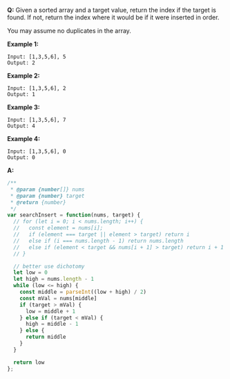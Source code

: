 **Q:**
Given a sorted array and a target value, return the index if the target is found. If not, return the index where it would be if it were inserted in order.

You may assume no duplicates in the array.

**Example 1:**
```
Input: [1,3,5,6], 5
Output: 2
```
**Example 2:**
```
Input: [1,3,5,6], 2
Output: 1
```
**Example 3:**
```
Input: [1,3,5,6], 7
Output: 4
```
**Example 4:**
```
Input: [1,3,5,6], 0
Output: 0
```

**A:**
```js
/**
 * @param {number[]} nums
 * @param {number} target
 * @return {number}
 */
var searchInsert = function(nums, target) {
  // for (let i = 0; i < nums.length; i++) {
  //   const element = nums[i];
  //   if (element === target || element > target) return i
  //   else if (i === nums.length - 1) return nums.length
  //   else if (element < target && nums[i + 1] > target) return i + 1
  // }

  // better use dichotomy
  let low = 0
  let high = nums.length - 1
  while (low <= high) {
    const middle = parseInt((low + high) / 2)
    const mVal = nums[middle]
    if (target > mVal) {
      low = middle + 1
    } else if (target < mVal) {
      high = middle - 1
    } else {
      return middle
    }
  }

  return low
};
```